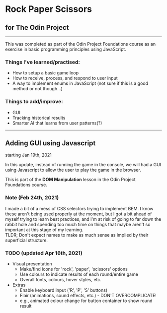 # Rock Paper Scissors

## for The Odin Project

---

This was completed as part of the Odin Project Foundations course as an exercise in basic programming principles using JavaScript.

### Things I've learned/practised:
- How to setup a basic game loop
- How to receive, process, and respond to user input
- A way to implement enums in JavaScript (not sure if this is a good method or not though...)

### Things to add/improve:
- GUI
- Tracking historical results
- Smarter AI that learns from user patterns(?)

---

## Adding GUI using Javascript
starting Jan 19th, 2021

In this update, instead of running the game in the console, we will had a GUI using Javascript to allow the user to play the game in the browser.

This is part of the **DOM Manipulation** lesson in the Odin Project Foundations course.

### Note (Feb 24th, 2021)
I made a bit of a mess of CSS selectors trying to implement BEM. I know these aren't being used properly at the moment, but I got a bit ahead of myself trying to learn best practices, and I'm at risk of going to far down the rabbit hole and spending too much time on things that maybe aren't so important at this stage of my learning.\
TLDR; Don't expect names to make as much sense as implied by their superficial structure.

### TODO (updated Apr 16th, 2021)
- Visual presentation
    - Make/find icons for 'rock', 'paper', 'scissors' options
    - Use colours to indicate results of each round/entire game
    - Overall fonts, colours, hover styles, etc.
- Extras
    - Enable keyboard input ('R', 'P', 'S' buttons)
    - Flair (animations, sound effects, etc.) - DON'T OVERCOMPLICATE!
    - e.g., animated colour change for button container to show round result